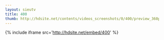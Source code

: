 ```yaml
---
layout: sieutv
title: 400
thumb: http://hdsite.net/contents/videos_screenshots/0/400/preview_360p.mp4.jpg
---
```

{% include iframe src='http://hdsite.net/embed/400' %}
 
